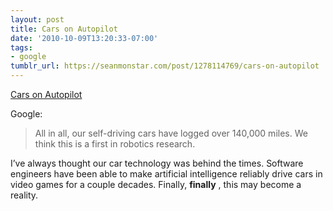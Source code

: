 ```yaml
---
layout: post
title: Cars on Autopilot
date: '2010-10-09T13:20:33-07:00'
tags:
- google
tumblr_url: https://seanmonstar.com/post/1278114769/cars-on-autopilot
---
```

[Cars on Autopilot](http://googleblog.blogspot.com/2010/10/what-were-driving-at.html)  

Google:

> All in all, our self-driving cars have logged over 140,000 miles. We think this is a first in robotics research.

I’ve always thought our car technology was behind the times. Software engineers have been able to make artificial intelligence reliably drive cars in video games for a couple decades. Finally, **finally** , this may become a reality.

